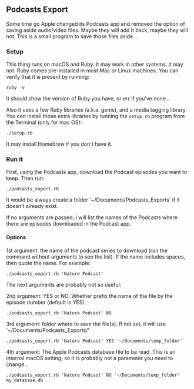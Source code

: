 ## Podcasts Export

Some time go Apple changed its Podcasts app and removed the option of saving aside audio/video files.
Maybe they will add it back, maybe they will not. This is a small program to save those files aside...

### Setup

This thing runs on macOS and Ruby. It may work in other systems, it may not. Ruby comes pre-installed
in most Mac or Linux machines. You can verify that it is present by running:

    ruby -v

It should show the version of Ruby you have, or err if you've none...

Also it uses a few Ruby libraries (a.k.a. gems), and a media tagging library. You can install those
extra libraries by running the `setup.rb` program from the Terminal (only for mac OS):

    ./setup.rb

It may install Homebrew if you don't have it.

### Run it

First, using the Podcasts app, download the Podcast episodes you want to keep. Then run:

    ./podcasts_export.rb 

It would be always create a folder '~/Documents/Podcasts_Exports' if it doesn't already exist.

If no arguments are passed, I will list the names of the Podcasts where there are episodes downloaded
in the Podcast app.

#### Options

1st argument: the name of the podcast series to download (run the command without arguments to see the
list). If the name includes spaces, then quote the name. For example:

    ./podcasts_export.rb 'Nature Podcast'


The next arguments are probably not so useful:


2nd argument: YES or NO. Whether prefix the name of the file by the episode number (default is YES).

    ./podcasts_export.rb 'Nature Podcast' NO

3rd argument: folder where to save the file(s). If not set, it will use '~/Documents/Podcasts_Exports/'

    ./podcasts_export.rb 'Nature Podcast' YES '~/Documents/temp_folder'

4th argument: The Apple Podcasts database file to be read. This is an internal macOS setting, so it is
probably not a parameter you need to change...

    ./podcasts_export.rb 'Nature Podcast' NO '~/Documents/temp_folder' my_database.db

